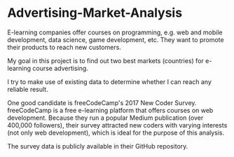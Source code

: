 # Advertising-Market-Analysis
E-learning companies offer courses on programming, e.g. web and mobile development, data science, game development, etc. They want to promote their products to reach new customers.

My goal in this project is to find out two best markets (countries) for e-learning course advertising.

I try to make use of existing data to determine whether I can reach any reliable result.

One good candidate is freeCodeCamp's 2017 New Coder Survey. freeCodeCamp is a free e-learning platform that offers courses on web development. Because they run a popular Medium publication (over 400,000 followers), their survey attracted new coders with varying interests (not only web development), which is ideal for the purpose of this analysis.

The survey data is publicly available in their GitHub repository.

